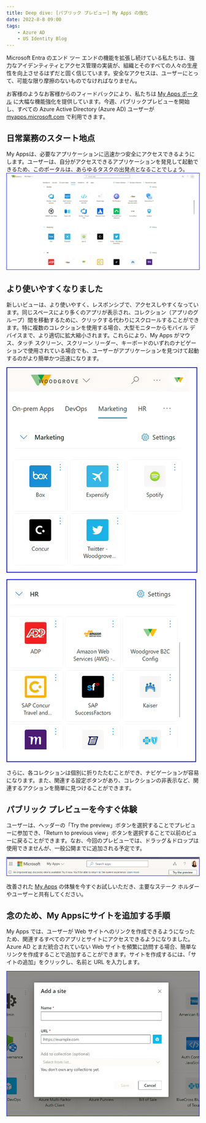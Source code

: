 ```yaml
---
title: Deep dive: [パブリック プレビュー] My Apps の強化
date: 2022-8-8 09:00
tags:
    - Azure AD
    - US Identity Blog
---
```


Microsoft Entra のエンド ツー エンドの機能を拡張し続けている私たちは、強力なアイデンティティとアクセス管理の実装が、組織とそのすべての人々の生産性を向上させるはずだと固く信じています。安全なアクセスは、ユーザーにとって、可能な限り摩擦のないものでなければなりません。

お客様のようなお客様からのフィードバックにより、私たちは [My Apps ポータル](https://myapps.microsoft.com/) に大幅な機能強化を提供しています。今週、パブリックプレビューを開始し、すべての Azure Active Directory (Azure AD) ユーザーが [myapps.microsoft.com](https://myapps.microsoft.com/) で利用できます。

 
## 日常業務のスタート地点
My Appsは、必要なアプリケーションに迅速かつ安全にアクセスできるようにします。ユーザーは、自分がアクセスできるアプリケーションを発見して起動できるため、このポータルは、あらゆるタスクの出発点となることでしょう。 
![](./publicpreview-myapps/publicpreview-myapps1.png)

## より使いやすくなりました 
新しいビューは、より使いやすく、レスポンシブで、アクセスしやすくなっています。同じスペースにより多くのアプリが表示され、コレクション（アプリのグループ）間を移動するために、クリックする代わりにスクロールすることができます。特に複数のコレクションを使用する場合、大型モニターからモバイル デバイスまで、より適切に拡大縮小されます。これらにより、My Apps がマウス、タッチ スクリーン、スクリーン リーダー、キーボードのいずれのナビゲーションで使用されている場合でも、ユーザーがアプリケーションを見つけて起動するのがより簡単かつ迅速になります。

![](./publicpreview-myapps/publicpreview-myapps2.png)

![](./publicpreview-myapps/publicpreview-myapps3.png)

さらに、各コレクションは個別に折りたたむことができ、ナビゲーションが容易になります。また、関連する設定ボタンがあり、コレクションの非表示など、関連するアクションを簡単に見つけることができます。


## パブリック プレビューを今すぐ体験 
ユーザーは、ヘッダーの「Try the preview」ボタンを選択することでプレビューに参加でき、「Return to previous view」ボタンを選択することで以前のビューに戻ることができます。なお、今回のプレビューでは、ドラッグ＆ドロップは使用できませんが、一般公開までに追加される予定です。


![](./publicpreview-myapps/publicpreview-myapps4.png)


改善された [My Apps](https://myapps.microsoft.com/) の体験を今すぐお試しいただき、主要なステーク ホルダーやユーザーと共有してください。


## 念のため、My Appsにサイトを追加する手順 
My Apps では、ユーザーが Web サイトへのリンクを作成できるようになったため、関連するすべてのアプリとサイトにアクセスできるようになりました。Azure AD とまだ統合されていない Web サイトを頻繁に訪問する場合、簡単なリンクを作成することで追加することができます。サイトを作成するには、「サイトの追加」をクリックし、名前と URL を入力します。

![](./publicpreview-myapps/publicpreview-myapps5.png)